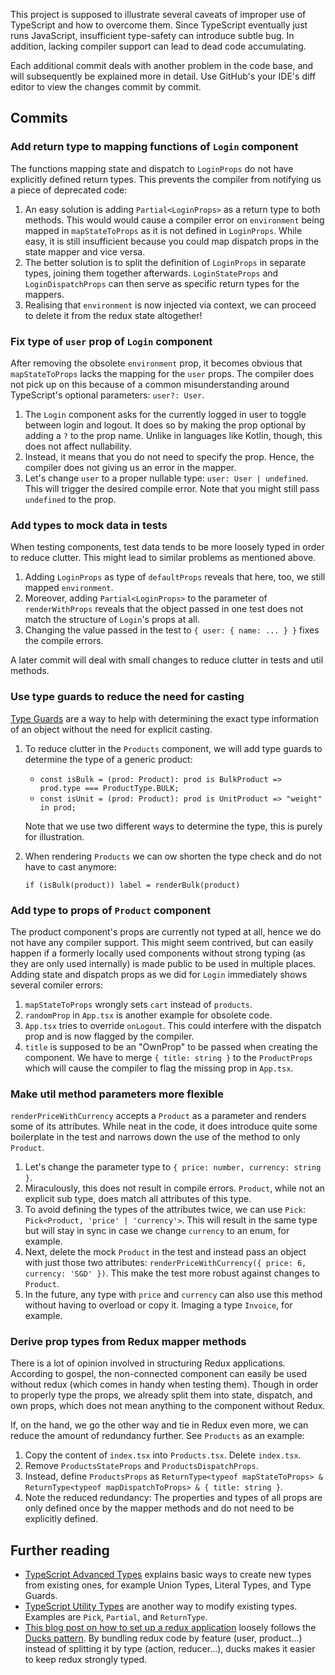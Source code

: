 This project is supposed to illustrate several caveats of improper use of TypeScript and how to overcome them. Since TypeScript eventually just runs JavaScript, insufficient type-safety can introduce subtle bug. In addition, lacking compiler support can lead to dead code accumulating. 

Each additional commit deals with another problem in the code base, and will subsequently be explained more in detail. Use GitHub's your IDE's diff editor to view the changes commit by commit.

## Commits

### Add return type to mapping functions of `Login` component

The functions mapping state and dispatch to `LoginProps` do not have explicitly defined return types. This prevents the compiler from notifying us a piece of deprecated code:
1. An easy solution is adding `Partial<LoginProps>` as a return type to both methods. This would would cause a compiler error on `environment` being mapped in `mapStateToProps` as it is not defined in `LoginProps`. While easy, it is still insufficient because you could map dispatch props in the state mapper and vice versa.
2. The better solution is to split the definition of `LoginProps` in separate types, joining them together afterwards. `LoginStateProps` and `LoginDispatchProps` can then serve as specific return types for the mappers.
3. Realising that `environment` is now injected via context, we can proceed to delete it from the redux state altogether!

### Fix type of `user` prop of `Login` component

After removing the obsolete `environment` prop, it becomes obvious that `mapStateToProps` lacks the mapping for the `user` props. The compiler does not pick up on this because of a common misunderstanding around TypeScript's optional parameters: `user?: User`.
1. The `Login` component asks for the currently logged in user to toggle between login and logout. It does so by making the prop optional by adding a `?` to the prop name. Unlike in languages like Kotlin, though, this does not affect nullability.
2. Instead, it means that you do not need to specify the prop. Hence, the compiler does not giving us an error in the mapper.
3. Let's change `user` to a proper nullable type: `user: User | undefined`. This will trigger the desired compile error. Note that you might still pass `undefined` to the prop.

### Add types to mock data in tests

When testing components, test data tends to be more loosely typed in order to reduce clutter. This might lead to similar problems as mentioned above.
1. Adding `LoginProps` as type of `defaultProps` reveals that here, too, we still mapped `environment`.
2. Moreover, adding `Partial<LoginProps>` to the parameter of `renderWithProps` reveals that the object passed in one test does not match the structure of `Login`'s props at all.
3. Changing the value passed in the test to `{ user: { name: ... } }` fixes the compile errors.

A later commit will deal with small changes to reduce clutter in tests and util methods.

### Use type guards to reduce the need for casting

[Type Guards](https://www.typescriptlang.org/docs/handbook/advanced-types.html#type-guards-and-differentiating-types) are a way to help with determining the exact type information of an object without the need for explicit casting.
1. To reduce clutter in the `Products` component, we will add type guards to determine the type of a generic product:
    - `const isBulk = (prod: Product): prod is BulkProduct => prod.type === ProductType.BULK;`
    - `const isUnit = (prod: Product): prod is UnitProduct => "weight" in prod;`

    Note that we use two different ways to determine the type, this is purely for illustration.
2. When rendering `Products` we can ow shorten the type check and do not have to cast anymore: 
    
    `if (isBulk(product)) label = renderBulk(product)`

### Add type to props of `Product` component

The product component's props are currently not typed at all, hence we do not have any compiler support. This might seem contrived, but can easily happen if a formerly locally used components without strong typing (as they are only used internally) is made public to be used in multiple places. Adding state and dispatch props as we did for `Login` immediately shows several comiler errors:
1. `mapStateToProps` wrongly sets `cart` instead of `products`.
2. `randomProp` in `App.tsx` is another example for obsolete code.
3. `App.tsx` tries to override `onLogout`. This could interfere with the dispatch prop and is now flagged by the compiler.
4. `title` is supposed to be an "OwnProp" to be passed when creating the component. We have to merge `{ title: string }` to the `ProductProps` which will cause the compiler to flag the missing prop in `App.tsx`.

### Make util method parameters more flexible

`renderPriceWithCurrency` accepts a `Product` as a parameter and renders some of its attributes. While neat in the code, it does introduce quite some boilerplate in the test and narrows down the use of the method to only `Product`.
1. Let's change the parameter type to `{ price: number, currency: string }`.
2. Miraculously, this does not result in compile errors. `Product`, while not an explicit sub type, does match all attributes of this type.
3. To avoid defining the types of the attributes twice, we can use `Pick`: `Pick<Product, 'price' | 'currency'>`. This will result in the same type but will stay in sync in case we change `currency` to an enum, for example.
4. Next, delete the mock `Product` in the test and instead pass an object with just those two attributes: `renderPriceWithCurrency({ price: 6, currency: 'SGD' })`. This make the test more robust against changes to `Product`.
5. In the future, any type with `price` and `currency` can also use this method without having to overload or copy it. Imaging a type `Invoice`, for example.

### Derive prop types from Redux mapper methods

There is a lot of opinion involved in structuring Redux applications. According to gospel, the non-connected component can easily be used without redux (which comes in handy when testing them). Though in order to properly type the props, we already split them into state, dispatch, and own props, which does not mean anything to the component without Redux.

If, on the hand, we go the other way and tie in Redux even more, we can reduce the amount of redundancy further. See `Products` as an example:
1. Copy the content of `index.tsx` into `Products.tsx`. Delete `index.tsx`. 
2. Remove `ProductsStateProps` and `ProductsDispatchProps`.
3. Instead, define `ProductsProps` as `ReturnType<typeof mapStateToProps> & ReturnType<typeof mapDispatchToProps> & { title: string }`.
4. Note the reduced redundancy: The properties and types of all props are only defined once by the mapper methods and do not need to be explicitly defined.

## Further reading
* [TypeScript Advanced Types](https://www.typescriptlang.org/docs/handbook/advanced-types.html) explains basic ways to create new types from existing ones, for example Union Types, Literal Types, and Type Guards.
* [TypeScript Utility Types](https://www.typescriptlang.org/docs/handbook/utility-types.html) are another way to modify existing types. Examples are `Pick`, `Partial`, and `ReturnType`.
* [This blog post on how to set up a redux application](https://levelup.gitconnected.com/set-up-a-typescript-react-redux-project-35d65f14b869) loosely follows the [Ducks pattern](https://redux.js.org/style-guide/style-guide#structure-files-as-feature-folders-or-ducks). By bundling redux code by feature (user, product...) instead of splitting it by type (action, reducer...), ducks makes it easier to keep redux strongly typed.

